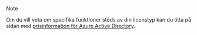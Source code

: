 > [!NOTE]
> Om du vill veta om specifika funktioner stöds av din licenstyp kan du titta på sidan med [prisinformation för Azure Active Directory](https://azure.microsoft.com/pricing/details/active-directory/). 

